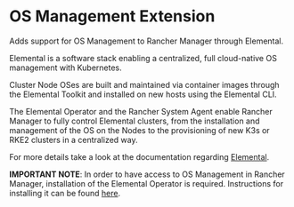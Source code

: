 # OS Management Extension

Adds support for OS Management to Rancher Manager through Elemental.


Elemental is a software stack enabling a centralized, full cloud-native OS management with Kubernetes.

Cluster Node OSes are built and maintained via container images through the Elemental Toolkit and installed on new hosts using the Elemental CLI.

The Elemental Operator and the Rancher System Agent enable Rancher Manager to fully control Elemental clusters, from the installation and management of the OS on the Nodes to the provisioning of new K3s or RKE2 clusters in a centralized way.

For more details take a look at the documentation regarding [Elemental](https://rancher.github.io/elemental/).


**IMPORTANT NOTE**: In order to have access to OS Management in Rancher Manager, installation of the Elemental Operator is required. Instructions for installing it can be found [here](https://rancher.github.io/elemental/elementaloperatorchart-reference/).